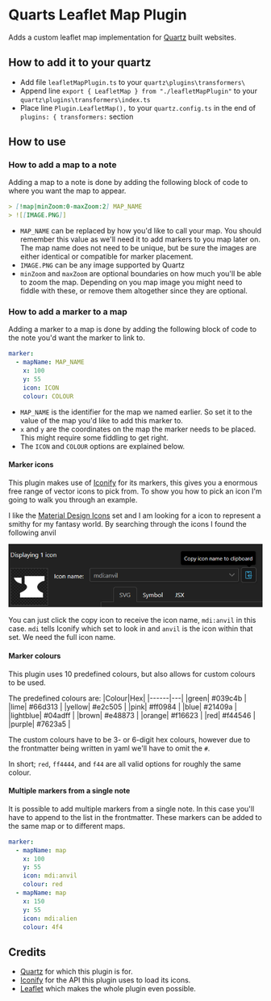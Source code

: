 # Quarts Leaflet Map Plugin

Adds a custom leaflet map implementation for [Quartz](https://github.com/jackyzha0/quartz) built websites.

## How to add it to your quartz

- Add file `leafletMapPlugin.ts` to your `quartz\plugins\transformers\`
- Append line `export { LeafletMap } from "./leafletMapPlugin"` to your `quartz\plugins\transformers\index.ts`
- Place line `Plugin.LeafletMap(),` to your `quartz.config.ts` in the end of `plugins: { transformers:` section

## How to use

### How to add a map to a note

Adding a map to a note is done by adding the following block of code to where you want the map to appear.

```md
> [!map|minZoom:0-maxZoom:2] MAP_NAME
> ![[IMAGE.PNG]]
```

- `MAP_NAME` can be replaced by how you'd like to call your map. You should remember this value as we'll need it to add markers to you map later on. The map name does not need to be unique, but be sure the images are either identical or compatible for marker placement.
- `IMAGE.PNG` can be any image supported by Quartz
- `minZoom` and `maxZoom` are optional boundaries on how much you'll be able to zoom the map. Depending on you map image you might need to fiddle with these, or remove them altogether since they are optional.

### How to add a marker to a map

Adding a marker to a map is done by adding the following block of code to the note you'd want the marker to link to.

```yaml
marker:
  - mapName: MAP_NAME
    x: 100
    y: 55
    icon: ICON
    colour: COLOUR
```

- `MAP_NAME` is the identifier for the map we named earlier. So set it to the value of the map you'd like to add this marker to.
- `x` and `y` are the coordinates on the map the marker needs to be placed. This might require some fiddling to get right.
- The `ICON` and `COLOUR` options are explained below.

#### Marker icons

This plugin makes use of [Iconify](https://iconify.design/) for its markers, this gives you a enormous free range of vector icons to pick from. To show you how to pick an icon I'm going to walk you through an example.

I like the [Material Design Icons](https://icon-sets.iconify.design/mdi/) set and I am looking for a icon to represent a smithy for my fantasy world. By searching through the icons I found the following anvil

![alt text](docs/image.png)

You can just click the copy icon to receive the icon name, `mdi:anvil` in this case. `mdi` tells Iconify which set to look in and `anvil` is the icon within that set. We need the full icon name.

#### Marker colours

This plugin uses 10 predefined colours, but also allows for custom colours to be used.

The predefined colours are:
|Colour|Hex|
|------|---|
|green| #039c4b |
|lime| #66d313 |
|yellow| #e2c505 |
|pink| #ff0984 |
|blue| #21409a |
|lightblue| #04adff |
|brown| #e48873 |
|orange| #f16623 |
|red| #f44546 |
|purple| #7623a5 |

The custom colours have to be 3- or 6-digit hex colours, however due to the frontmatter being written in yaml we'll have to omit the `#`.

In short; `red`, `ff4444`, and `f44` are all valid options for roughly the same colour.

#### Multiple markers from a single note

It is possible to add multiple markers from a single note. In this case you'll have to append to the list in the frontmatter. These markers can be added to the same map or to different maps.

```yaml
marker:
  - mapName: map
    x: 100
    y: 55
    icon: mdi:anvil
    colour: red
  - mapName: map
    x: 150
    y: 55
    icon: mdi:alien
    colour: 4f4
```

## Credits

- [Quartz](https://github.com/jackyzha0/quartz) for which this plugin is for.
- [Iconify](https://iconify.design/) for the API this plugin uses to load its icons.
- [Leaflet](https://github.com/Leaflet/Leaflet) which makes the whole plugin even possible.
